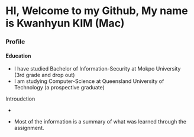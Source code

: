 # HI, Welcome to my Github, My name is Kwanhyun KIM (Mac) 

### Profile

#### Education
- I have studied Bachelor of Information-Security at Mokpo University (3rd grade and drop out)
- I am studying Computer-Science at Queensland University of Technology (a prospective graduate)

 

Introudction

- 
*  Most of the information is a summary of what was learned through the assignment.

